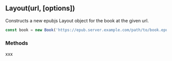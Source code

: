 <h2 id="layout">Layout(url, [options])</h2>

Constructs a new epubjs Layout object for the book at the given url.

```js
const book = new Book('https://epub.server.example.com/path/to/book.epub');
```

<h3 id='book.methods'>Methods</h3>

xxx
